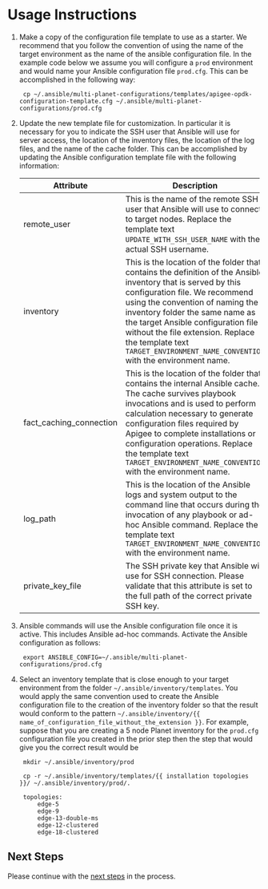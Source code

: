 # Usage Instructions

1. Make a copy of the configuration file template to use as a starter. We recommend that you follow the convention of 
using the name of the target environment as the name of the ansible configuration file. In the example code below we 
assume you will configure a `prod` environment and would name your Ansible configuration file `prod.cfg`. This can be 
accomplished in the following way: 


        cp ~/.ansible/multi-planet-configurations/templates/apigee-opdk-configuration-template.cfg ~/.ansible/multi-planet-configurations/prod.cfg
         
1. Update the new template file for customization. In particular it is necessary for you to indicate the SSH user 
that Ansible will use for server access, the location of the inventory files, the location of the log files, and the 
name of the cache folder. This can be accomplished by updating the Ansible configuration template file with the following
information:

    | Attribute | Description |
    | --- | --- |
    | remote_user | This is the name of the remote SSH user that Ansible will use to connect to target nodes. Replace the template text `UPDATE_WITH_SSH_USER_NAME` with the actual SSH username. |
    | inventory | This is the location of the folder that contains the definition of the Ansible inventory that is served by this configuration file. We recommend using the convention of naming the inventory folder the same name as the target Ansible configuration file without the file extension. Replace the template text `TARGET_ENVIRONMENT_NAME_CONVENTION` with the environment name. |
    | fact_caching_connection | This is the location of the folder that contains the internal Ansible cache. The cache survives playbook invocations and is used to perform calculation necessary to generate configuration files required by Apigee to complete installations or configuration operations. Replace the template text `TARGET_ENVIRONMENT_NAME_CONVENTION` with the environment name. |
    | log_path | This is the location of the Ansible logs and system output to the command line that occurs during the invocation of any playbook or ad-hoc Ansible command. Replace the template text `TARGET_ENVIRONMENT_NAME_CONVENTION` with the environment name. |
    | private_key_file | The SSH private key that Ansible will use for SSH connection. Please validate that this attribute is set to the full path of the correct private SSH key. |

1. Ansible commands will use the Ansible configuration file once it is active. This includes Ansible ad-hoc commands. 
Activate the Ansible configuration as follows: 


        export ANSIBLE_CONFIG=~/.ansible/multi-planet-configurations/prod.cfg
    
1. Select an inventory template that is close enough to your target environment from the folder `~/.ansible/inventory/templates`. 
You would apply the same convention used to create the Ansible configuration file to the creation of the inventory folder 
so that the result would conform to the pattern `~/.ansible/inventory/{{ name_of_configuration_file_without_the_extension }}`. 
For example, suppose that you are creating a 5 node Planet inventory for the `prod.cfg` configuration file you created in 
the prior step then the step that would give you the correct result would be 

        mkdir ~/.ansible/inventory/prod
		
        cp -r ~/.ansible/inventory/templates/{{ installation topologies }}/ ~/.ansible/inventory/prod/.
		
		topologies:
			edge-5
			edge-9
			edge-13-double-ms
			edge-12-clustered
			edge-18-clustered

## Next Steps

Please continue with the [next steps](README.md#quick-start-usage-overview) in the process.